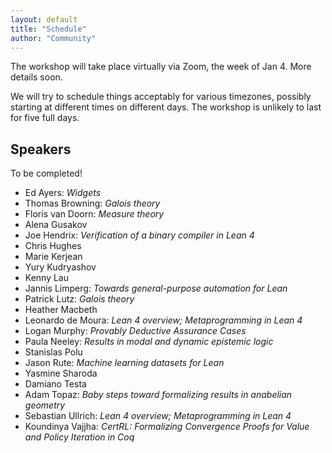```yaml
---
layout: default
title: "Schedule"
author: "Community"
---
```


The workshop will take place virtually via Zoom, the week of Jan 4. More details soon.

We will try to schedule things acceptably for various timezones,
possibly starting at different times on different days.
The workshop is unlikely to last for five full days.

## Speakers

To be completed!

* Ed Ayers: *Widgets*
* Thomas Browning: *Galois theory*
* Floris van Doorn: *Measure theory*
* Alena Gusakov
* Joe Hendrix: *Verification of a binary compiler in Lean 4*
* Chris Hughes
* Marie Kerjean
* Yury Kudryashov
* Kenny Lau
* Jannis Limperg: *Towards general-purpose automation for Lean*
* Patrick Lutz: *Galois theory*
* Heather Macbeth
* Leonardo de Moura: *Lean 4 overview; Metaprogramming in Lean 4*
* Logan Murphy: *Provably Deductive Assurance Cases*
* Paula Neeley: *Results in modal and dynamic epistemic logic*
* Stanislas Polu
* Jason Rute: *Machine learning datasets for Lean*
* Yasmine Sharoda
* Damiano Testa
* Adam Topaz: *Baby steps toward formalizing results in anabelian geometry*
* Sebastian Ullrich: *Lean 4 overview; Metaprogramming in Lean 4*
* Koundinya Vajjha: *CertRL: Formalizing Convergence Proofs for Value and Policy Iteration in Coq*
